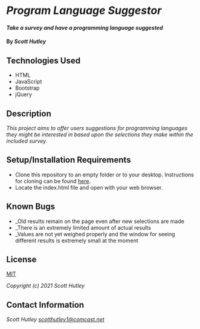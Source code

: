 # _Program Language Suggestor_

#### _Take a survey and have a programming language suggested_

#### By _**Scott Hutley**_

## Technologies Used

* HTML
* JavaScript
* Bootstrap
* jQuery

## Description

_This project aims to offer users suggestions for programming languages they might be interested in based upon the selections they make within the included survey._

## Setup/Installation Requirements

* Clone this repository to an empty folder or to your desktop. Instructions for cloning can be found [here](https://docs.github.com/en/github/creating-cloning-and-archiving-repositories/cloning-a-repository-from-github/cloning-a-repository).
* Locate the index.html file and open with your web browser.

## Known Bugs

* _Old results remain on the page even after new selections are made
* _There is an extremely limited amount of actual results
* _Values are not yet weighed properly and the window for seeing different results is extremely small at the moment

## License

[MIT](https://opensource.org/licenses/MIT)

_Copyright (c) 2021 Scott Hutley_

## Contact Information

_Scott Hutley <scotthutley1@comcast.net>_